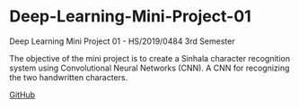 # Deep-Learning-Mini-Project-01
Deep Learning Mini Project 01 - HS/2019/0484
3rd Semester

The objective of the mini project is to create a Sinhala character recognition system using Convolutional Neural Networks (CNN). A CNN for recognizing the two handwritten characters. 

<a href="https://github.com/Naduni366/Deep-Learning-Mini-Project-01.git">GitHub</a>
